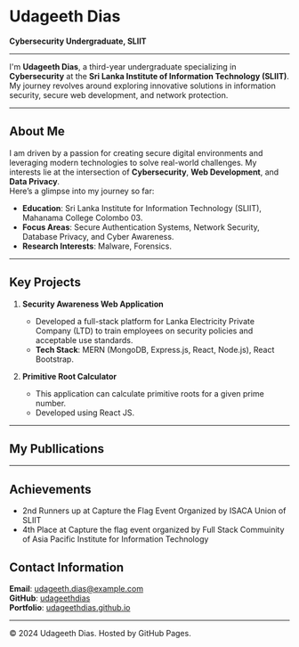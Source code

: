 # Udageeth Dias

**Cybersecurity Undergraduate, SLIIT**

---

I'm **Udageeth Dias**, a third-year undergraduate specializing in **Cybersecurity** at the **Sri Lanka Institute of Information Technology (SLIIT)**. My journey revolves around exploring innovative solutions in information security, secure web development, and network protection.

---

## About Me

I am driven by a passion for creating secure digital environments and leveraging modern technologies to solve real-world challenges. My interests lie at the intersection of **Cybersecurity**, **Web Development**, and **Data Privacy**.  
Here’s a glimpse into my journey so far:

- **Education**: Sri Lanka Institute for Information Technology (SLIIT), Mahanama College Colombo 03.
- **Focus Areas**: Secure Authentication Systems, Network Security, Database Privacy, and Cyber Awareness.
- **Research Interests**: Malware, Forensics.

---

## Key Projects

1. **Security Awareness Web Application**  
   - Developed a full-stack platform for Lanka Electricity Private Company (LTD) to train employees on security policies and acceptable use standards.  
   - **Tech Stack**: MERN (MongoDB, Express.js, React, Node.js), React Bootstrap.

2. **Primitive Root Calculator**  
   - This application can calculate primitive roots for a given prime number.  
   - Developed using React JS.

---

## My Publlications


---

## Achievements

   - 2nd Runners up at Capture the Flag Event Organized by ISACA Union of SLIIT
   - 4th Place at Capture the flag event organized by Full Stack Commuinity of Asia Pacific Institute for Information Technology

## Contact Information

**Email**: udageeth.dias@example.com  
**GitHub**: [udageethdias](https://github.com/udageethdias)  
**Portfolio**: [udageethdias.github.io](https://udageethdias.github.io)  

---

© 2024 Udageeth Dias. Hosted by GitHub Pages.
